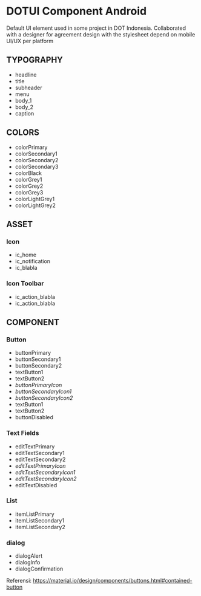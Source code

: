 # DOTUI Component Android
Default UI element used in some project in DOT Indonesia. Collaborated with a designer for agreement design with the stylesheet depend on mobile UI/UX per platform



## TYPOGRAPHY
- headline
- title
- subheader
- menu
- body_1
- body_2
- caption


## COLORS
- colorPrimary
- colorSecondary1
- colorSecondary2
- colorSecondary3
- colorBlack
- colorGrey1
- colorGrey2
- colorGrey3
- colorLightGrey1
- colorLightGrey2


## ASSET
### Icon
- ic_home
- ic_notification
- ic_blabla

### Icon Toolbar
- ic_action_blabla
- ic_action_blabla


## COMPONENT
### Button
- buttonPrimary
- buttonSecondary1
- buttonSecondary2
- textButton1
- textButton2
- _buttonPrimaryIcon_
- _buttonSecondaryIcon1_
- _buttonSecondaryIcon2_
- textButton1
- textButton2
- buttonDisabled

### Text Fields
- editTextPrimary
- editTextSecondary1
- editTextSecondary2
- _editTextPrimaryIcon_
- _editTextSecondaryIcon1_
- _editTextSecondaryIcon2_
- editTextDisabled

### List
- itemListPrimary
- itemListSecondary1
- itemListSecondary2

### dialog
- dialogAlert
- dialogInfo
- dialogConfirmation








Referensi:
https://material.io/design/components/buttons.html#contained-button
